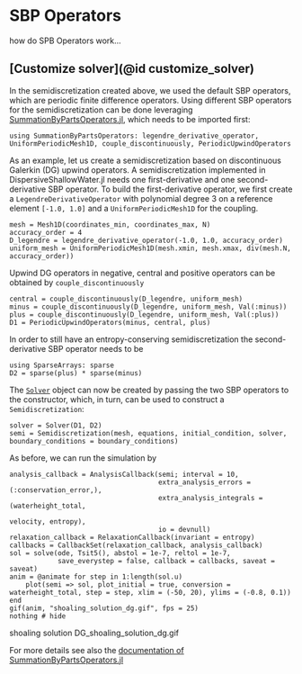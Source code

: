 # SBP Operators

how do SPB Operators work... 


## [Customize solver](@id customize_solver)

In the semidiscretization created above, we used the default SBP operators, which are periodic finite difference operators. Using different SBP operators for the
semidiscretization can be done leveraging [SummationByPartsOperators.jl](https://github.com/ranocha/SummationByPartsOperators.jl/), which needs to be imported first:

```
using SummationByPartsOperators: legendre_derivative_operator, UniformPeriodicMesh1D, couple_discontinuously, PeriodicUpwindOperators
```

As an example, let us create a semidiscretization based on discontinuous Galerkin (DG) upwind operators. A semidiscretization implemented in DispersiveShallowWater.jl
needs one first-derivative and one second-derivative SBP operator. To build the first-derivative operator, we first create a `LegendreDerivativeOperator` with polynomial
degree 3 on a reference element `[-1.0, 1.0]` and a `UniformPeriodicMesh1D` for the coupling.

```
mesh = Mesh1D(coordinates_min, coordinates_max, N)
accuracy_order = 4
D_legendre = legendre_derivative_operator(-1.0, 1.0, accuracy_order)
uniform_mesh = UniformPeriodicMesh1D(mesh.xmin, mesh.xmax, div(mesh.N, accuracy_order))
```

Upwind DG operators in negative, central and positive operators can be obtained by `couple_discontinuously`

```
central = couple_discontinuously(D_legendre, uniform_mesh)
minus = couple_discontinuously(D_legendre, uniform_mesh, Val(:minus))
plus = couple_discontinuously(D_legendre, uniform_mesh, Val(:plus))
D1 = PeriodicUpwindOperators(minus, central, plus)
```

In order to still have an entropy-conserving semidiscretization the second-derivative SBP operator needs to be

```
using SparseArrays: sparse
D2 = sparse(plus) * sparse(minus)
```

The [`Solver`](@ref) object can now be created by passing the two SBP operators to the constructor, which, in turn, can be used to construct a `Semidiscretization`:

```
solver = Solver(D1, D2)
semi = Semidiscretization(mesh, equations, initial_condition, solver, boundary_conditions = boundary_conditions)
```

As before, we can run the simulation by

```
analysis_callback = AnalysisCallback(semi; interval = 10,
                                     extra_analysis_errors = (:conservation_error,),
                                     extra_analysis_integrals = (waterheight_total,
                                                                 velocity, entropy),
                                     io = devnull)
relaxation_callback = RelaxationCallback(invariant = entropy)
callbacks = CallbackSet(relaxation_callback, analysis_callback)
sol = solve(ode, Tsit5(), abstol = 1e-7, reltol = 1e-7,
            save_everystep = false, callback = callbacks, saveat = saveat)
anim = @animate for step in 1:length(sol.u)
    plot(semi => sol, plot_initial = true, conversion = waterheight_total, step = step, xlim = (-50, 20), ylims = (-0.8, 0.1))
end
gif(anim, "shoaling_solution_dg.gif", fps = 25)
nothing # hide
```


shoaling solution DG_shoaling_solution_dg.gif


For more details see also the [documentation of SummationByPartsOperators.jl](https://ranocha.de/SummationByPartsOperators.jl/stable/)